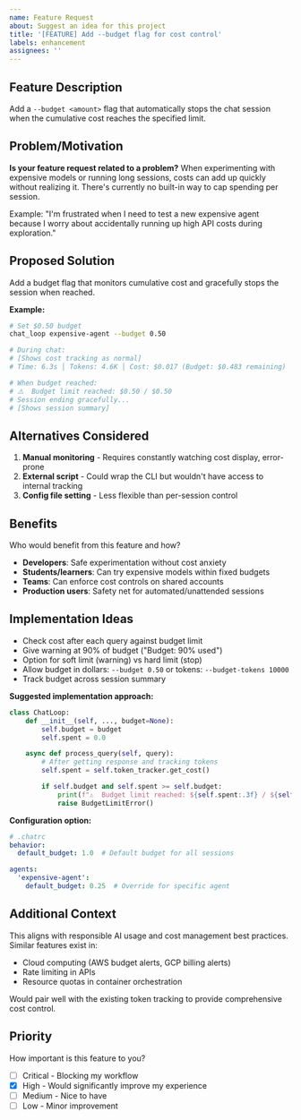 ```yaml
---
name: Feature Request
about: Suggest an idea for this project
title: '[FEATURE] Add --budget flag for cost control'
labels: enhancement
assignees: ''
---
```


## Feature Description
Add a `--budget <amount>` flag that automatically stops the chat session when the cumulative cost reaches the specified limit.

## Problem/Motivation
**Is your feature request related to a problem?**
When experimenting with expensive models or running long sessions, costs can add up quickly without realizing it. There's currently no built-in way to cap spending per session.

Example: "I'm frustrated when I need to test a new expensive agent because I worry about accidentally running up high API costs during exploration."

## Proposed Solution
Add a budget flag that monitors cumulative cost and gracefully stops the session when reached.

**Example:**
```bash
# Set $0.50 budget
chat_loop expensive-agent --budget 0.50

# During chat:
# [Shows cost tracking as normal]
# Time: 6.3s │ Tokens: 4.6K │ Cost: $0.017 (Budget: $0.483 remaining)

# When budget reached:
# ⚠️  Budget limit reached: $0.50 / $0.50
# Session ending gracefully...
# [Shows session summary]
```

## Alternatives Considered
1. **Manual monitoring** - Requires constantly watching cost display, error-prone
2. **External script** - Could wrap the CLI but wouldn't have access to internal tracking
3. **Config file setting** - Less flexible than per-session control

## Benefits
Who would benefit from this feature and how?
- **Developers**: Safe experimentation without cost anxiety
- **Students/learners**: Can try expensive models within fixed budgets
- **Teams**: Can enforce cost controls on shared accounts
- **Production users**: Safety net for automated/unattended sessions

## Implementation Ideas
- Check cost after each query against budget limit
- Give warning at 90% of budget ("Budget: 90% used")
- Option for soft limit (warning) vs hard limit (stop)
- Allow budget in dollars: `--budget 0.50` or tokens: `--budget-tokens 10000`
- Track budget across session summary

**Suggested implementation approach:**
```python
class ChatLoop:
    def __init__(self, ..., budget=None):
        self.budget = budget
        self.spent = 0.0

    async def process_query(self, query):
        # After getting response and tracking tokens
        self.spent = self.token_tracker.get_cost()

        if self.budget and self.spent >= self.budget:
            print(f"⚠️  Budget limit reached: ${self.spent:.3f} / ${self.budget:.3f}")
            raise BudgetLimitError()
```

**Configuration option:**
```yaml
# .chatrc
behavior:
  default_budget: 1.0  # Default budget for all sessions

agents:
  'expensive-agent':
    default_budget: 0.25  # Override for specific agent
```

## Additional Context
This aligns with responsible AI usage and cost management best practices. Similar features exist in:
- Cloud computing (AWS budget alerts, GCP billing alerts)
- Rate limiting in APIs
- Resource quotas in container orchestration

Would pair well with the existing token tracking to provide comprehensive cost control.

## Priority
How important is this feature to you?
- [ ] Critical - Blocking my workflow
- [x] High - Would significantly improve my experience
- [ ] Medium - Nice to have
- [ ] Low - Minor improvement
